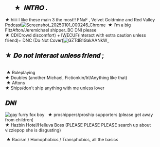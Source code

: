 ## ‎ ‎ ‎ ‎ ‎ ‎  ‎★ ‎ 𝑰𝑵𝑻𝑹𝑶 .
★ hiiii I like these main 3 the most!! FNaF , Velvet Goldmine and Red Valley Podcast![Screenshot_20250101_000246_Chrome](https://github.com/user-attachments/assets/4fc46a80-01ba-448f-b6d4-9d997756dc93)
‎ ★ I'm a big FitzAfton/Jeremichael shipper..BC DNI please 
<br>
 ★ CD(Crowd discomfort) + IWECUF(interact with extra caution unless friend)+ DNC (Do Not Cover)![GZTdB1GakAANkW_](https://github.com/user-attachments/assets/471e445c-e0f9-4525-a194-e6c316e1c471)
## ★ 𝑫𝒐 𝒏𝒐𝒕 𝒊𝒏𝒕𝒆𝒓𝒂𝒄𝒕 𝒖𝒏𝒍𝒆𝒔𝒔 𝒇𝒓𝒊𝒆𝒏𝒅 ; 
 <br>
 ‎ ★ Roleplaying 
 <br>
 ★ Doubles (another Michael, Fictionkin/Irl/Anything like that)
 <br>
 ‎ ‎★ Aftons 
 <br>
 ★ Ships/don't ship anything with me unless lover

## 𝑫𝑵𝑰
![gay furry fox boy](https://i.postimg.cc/L69kccpb/Fj458-Be-UUAAmrk-B.jpg)
‎ ‎ ★ proshippers/proship supporters (please get away from children)
<br>
 ★ Hazbin Hotel/Helluva Boss (PLEASE PLEASE PLEASE search up about vizziepop she is disgusting)
 
‎  ★ Racism / Homophobics / Transphobics, all the basics
  
<!--
**Body-Dysmorphia/Body-Dysmorphia** is a ✨ _special_ ✨ repository because its `README.md` (this file) appears on your GitHub profile.

Here are some ideas to get you started:

- 🔭 I’m currently working on ...
- 🌱 I’m currently learning ...
- 👯 I’m looking to collaborate on ...
- 🤔 I’m looking for help with ...
- 💬 Ask me about ...
- 📫 How to reach me: ...
- 😄 Pronouns: ...
- ⚡ Fun fact: ...
-->
